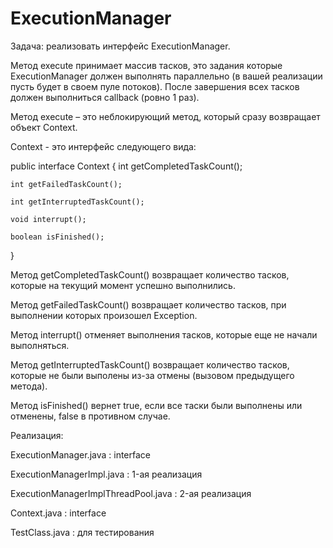 # ExecutionManager

Задача: реализовать интерфейс ExecutionManager.
 
Метод execute принимает массив тасков, это задания которые ExecutionManager должен выполнять параллельно (в вашей реализации пусть будет в своем пуле потоков). 
После завершения всех тасков должен выполниться callback (ровно 1 раз). 
 
Метод execute – это неблокирующий метод, который сразу возвращает объект Context. 

Context - это интерфейс следующего вида:
 
public interface Context {
    int getCompletedTaskCount();

    int getFailedTaskCount();

    int getInterruptedTaskCount();

    void interrupt();

    boolean isFinished();
}
 
Метод getCompletedTaskCount() возвращает количество тасков, которые на текущий момент успешно выполнились.

Метод getFailedTaskCount() возвращает количество тасков, при выполнении которых произошел Exception.

Метод interrupt() отменяет выполнения тасков, которые еще не начали выполняться.

Метод getInterruptedTaskCount() возвращает количество тасков, которые не были выполены из-за отмены (вызовом предыдущего метода).

Метод isFinished() вернет true, если все таски были выполнены или отменены, false в противном случае.  



Реализация:

ExecutionManager.java : interface

ExecutionManagerImpl.java : 1-ая реализация

ExecutionManagerImplThreadPool.java : 2-ая реализация

Context.java : interface

TestClass.java : для тестирования
